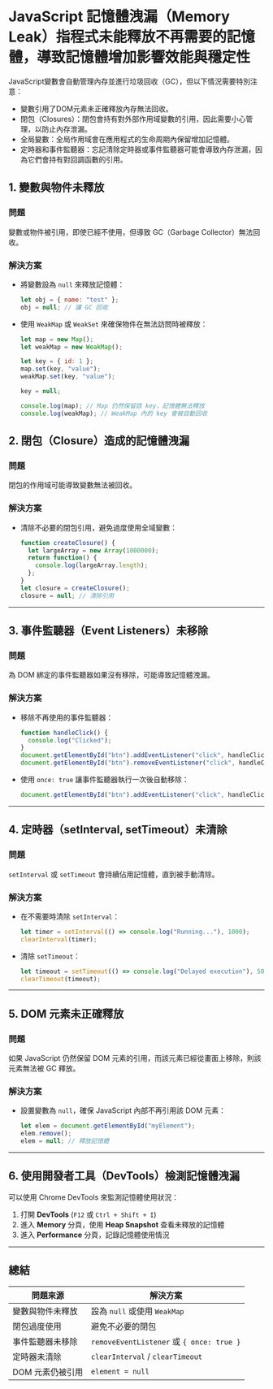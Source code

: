# JavaScript 記憶體洩漏（Memory Leak）指程式未能釋放不再需要的記憶體，導致記憶體增加影響效能與穩定性
JavaScript變數會自動管理內存並進行垃圾回收（GC），但以下情況需要特別注意：
- 變數引用了DOM元素未正確釋放內存無法回收。
- 閉包（Closures）：閉包會持有對外部作用域變數的引用，因此需要小心管理，以防止內存泄漏。 
- 全局變數：全局作用域會在應用程式的生命周期內保留增加記憶體。 
- 定時器和事件監聽器：忘記清除定時器或事件監聽器可能會導致內存泄漏，因為它們會持有對回調函數的引用。

## 1. 變數與物件未釋放
### **問題**
變數或物件被引用，即使已經不使用，但導致 GC（Garbage Collector）無法回收。

### **解決方案**
- 將變數設為 `null` 來釋放記憶體：
    ```js
    let obj = { name: "test" };
    obj = null; // 讓 GC 回收
    ```
- 使用 `WeakMap` 或 `WeakSet` 來確保物件在無法訪問時被釋放：
    ```js
    let map = new Map();
    let weakMap = new WeakMap();
    
    let key = { id: 1 };
    map.set(key, "value");
    weakMap.set(key, "value");
    
    key = null;
    
    console.log(map); // Map 仍然保留該 key，記憶體無法釋放
    console.log(weakMap); // WeakMap 內的 key 會被自動回收

    ```
## 2. 閉包（Closure）造成的記憶體洩漏
### **問題**
閉包的作用域可能導致變數無法被回收。

### **解決方案**
- 清除不必要的閉包引用，避免過度使用全域變數：
    ```js
    function createClosure() {
      let largeArray = new Array(1000000);
      return function() {
        console.log(largeArray.length);
      };
    }
    let closure = createClosure();
    closure = null; // 清除引用
    ```

---

## 3. 事件監聽器（Event Listeners）未移除
### **問題**
為 DOM 綁定的事件監聽器如果沒有移除，可能導致記憶體洩漏。

### **解決方案**
- 移除不再使用的事件監聽器：
    ```js
    function handleClick() {
      console.log("Clicked");
    }
    document.getElementById("btn").addEventListener("click", handleClick);
    document.getElementById("btn").removeEventListener("click", handleClick);
    ```
- 使用 `once: true` 讓事件監聽器執行一次後自動移除：
    ```js
    document.getElementById("btn").addEventListener("click", handleClick, { once: true });
    ```

---

## 4. 定時器（setInterval, setTimeout）未清除
### **問題**
`setInterval` 或 `setTimeout` 會持續佔用記憶體，直到被手動清除。

### **解決方案**
- 在不需要時清除 `setInterval`：
    ```js
    let timer = setInterval(() => console.log("Running..."), 1000);
    clearInterval(timer);
    ```
- 清除 `setTimeout`：
    ```js
    let timeout = setTimeout(() => console.log("Delayed execution"), 5000);
    clearTimeout(timeout);
    ```

---

## 5. DOM 元素未正確釋放
### **問題**
如果 JavaScript 仍然保留 DOM 元素的引用，而該元素已經從畫面上移除，則該元素無法被 GC 釋放。

### **解決方案**
- 設置變數為 `null`，確保 JavaScript 內部不再引用該 DOM 元素：
    ```js
    let elem = document.getElementById("myElement");
    elem.remove();
    elem = null; // 釋放記憶體
    ```

---

## 6. 使用開發者工具（DevTools）檢測記憶體洩漏
可以使用 Chrome DevTools 來監測記憶體使用狀況：
1. 打開 **DevTools** (`F12` 或 `Ctrl + Shift + I`)
2. 進入 **Memory** 分頁，使用 **Heap Snapshot** 查看未釋放的記憶體
3. 進入 **Performance** 分頁，記錄記憶體使用情況

---

## **總結**
| **問題來源** | **解決方案** |
|-------------|-------------|
| 變數與物件未釋放 | 設為 `null` 或使用 `WeakMap` |
| 閉包過度使用 | 避免不必要的閉包 |
| 事件監聽器未移除 | `removeEventListener` 或 `{ once: true }` |
| 定時器未清除 | `clearInterval` / `clearTimeout` |
| DOM 元素仍被引用 | `element = null` |
